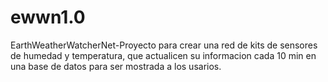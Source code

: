 ewwn1.0
=======

EarthWeatherWatcherNet-Proyecto para crear una red de kits de sensores de humedad y temperatura, que actualicen su informacion cada 10 min en una base de datos para ser mostrada a los usarios.
